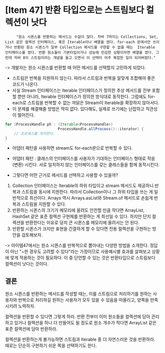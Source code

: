 # [Item 47] 반환 타입으로는 스트림보다 컬렉션이 낫다
         "원소 시퀸스를 반환하는 메서드는 수없이 많다. 자바 7까지는 Collections, Set, List 같은 컬렉션 인터페이스, 혹은 Iterable이나 배열을 썼다. for-each 문에서만 쓰이거나 반환된 원소 시퀸스가 일부 Collection 메서드를 구현할 수 없을 때는  Iterable 인터페이스를 썼다. 반환 원소들이 기본타입이거나 성능에 민감한 상황이라면 배열을 썼다. 그런데 자바 8이 스트림이라는 개념을 들고 오면서 이 선택이 아주 복잡한 일이 되어버렸다."
 -> 개발자는 원소 시퀀스를 반환할 때 어떤 메서드를 선택할지 고민하게 되었다. 

- 스트림은 반복을 지원하지 않는다. 따라서 스트림과 반복을 알맞게 조합해야 좋은 코드가 나온다. 
- 사실 Stream 인터페이스는 Iterable 인터페이스가 정의한 추상 메서드를 전부 포함할 뿐만 아니라, Iterable 인터페이스가 정의한 방식대로 동작한다. 그럼에도 for-each로 스트림을 반복할 수 없는 까닭은 Stream이 Iterable을 확장하지 않아서다. 
- 이 문제를 해결해줄 방법은 딱히 없다. 있다해도, 실제로 쓰기에는 난잡하고 직관성이 떨어진다.
```java
for (ProcessHandle ph : (Iterable<ProcessHandle>)
                        ProcessHandle.allProcess()::iterator) {
    // 프로세스를 처리한다.
}
```
- 어댑터 패턴을 사용하면 stream도 for-each문으로 반복할 수 있다.
- 어댑터 패턴 : 클래스의 인터페이스를 사용자가 기대하는 인터페이스 형태로 적응(변환) 시킨다. 서로 일치하지 않는 인터페이스를 갖는 클래스들을 함께 동작시킨다. 


- 그렇다면 어떤 근거로 메서드를 선택하고 사용할 수 있을까?
1. Collection 인터페이스는 Iterable의 하위 타입이고 stream 메서드도 제공하니 반복과 스트림을 동시에 지원한다. 따라서 Collection이나 그 하위 타입을 쓰는 게 일반적으로 최선이다. Arrays 역시 Arrays.asList와 Stream.of 메서드로 손쉽게 반복과 스트림을 지원할 수 있다. 
2. 반환하는 시퀸스의 크기가 메모리에 올려도 안전할 만큼 작다면 ArrayList, HashSet 같은 표준 컬렉션 구현체를 반환하는 게 최선일 수 있다. 하지만 단지 컬렉션을 반환한다는 이유로 덩치 큰 시퀸스를 메모리에 올려서는 안 된다.
3. 반환할 시퀸스가 크지만 표현을 간결하게 할 수 있다면 전용 컬렉션을 구현하는 방안을 검토해보자. 

-> 아이템47에서는 원소 시퀀스를 반복적으로 뽑아내는 다양한 방법을 소개한다. 정답이 아닌 "~한 경우도 고려할 수 있다"라는 가정이므로 사용예시별 효과를 살펴보고 상황에 맞게 적용하는 것이 필요하다. 이 중 단언할 수 있는 것은 반환타입으로 스트림보다 컬렉션이 낫다는 것이다. 

## 결론
원소 시퀀스를 반환하는 메서드를 작성할 때는, 이를 스트림으로 처리하기를 원하는 사용자와 반복으로 처리하길 원하는 사용자가 모두 있을 수 있음을 떠올리고, 양쪽을 만족시키려 노력하자. 

컬렉션을 반환할 수 있다면 그렇게 하라. 반환 전부터 이미 원소들을 컬렉션에 담아 관리하고 있거나 컬렉션을 하나 더 만들어도 될 정도로 원소 개수가 적다면 ArrayList 같은 표준 컬렉션에 담아 반환하라. 

컬렉션을 반환하는게 불가능하면 스트림과 Iterable 중 더 자연스러운 것을 반환하라. 때로는 단순히 구현하기 쉬운 쪽을 선택하기도 한다. 
